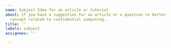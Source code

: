 ```yaml
---
name: Subject Idea for an article or tutorial
about: If you have a suggestion for an article or a question to better understand
  concept related to confidential computing.
title: ''
labels: subject
assignees: ''

---
```



